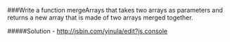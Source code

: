 ###Write a function mergeArrays that takes two arrays as parameters and returns a new array that is made of two arrays merged together.

#####Solution - http://jsbin.com/yinula/edit?js,console
